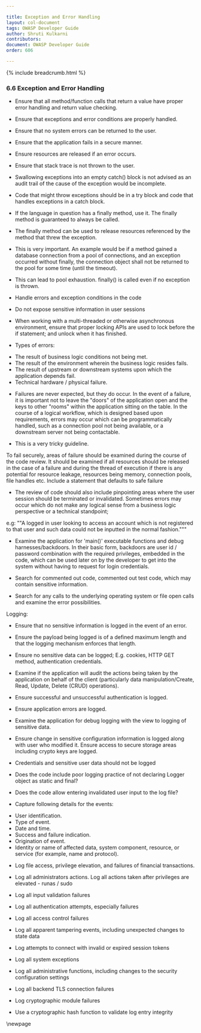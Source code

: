 ```yaml
---

title: Exception and Error Handling
layout: col-document
tags: OWASP Developer Guide
author: Shruti Kulkarni
contributors:
document: OWASP Developer Guide
order: 606

---
```


{% include breadcrumb.html %}
### 6.6 Exception and Error Handling

* Ensure that all method/function calls that return a value have proper error handling and return value checking.
* Ensure that exceptions and error conditions are properly handled.
* Ensure that no system errors can be returned to the user.
* Ensure that the application fails in a secure manner.
* Ensure resources are released if an error occurs.
* Ensure that stack trace is not thrown to the user.
* Swallowing exceptions into an empty catch() block is not advised as an audit trail of the cause of the exception would be incomplete.
* Code that might throw exceptions should be in a try block and code that handles exceptions in a catch block.
* If the language in question has a finally method, use it. The finally method is guaranteed to always be called.
* The finally method can be used to release resources referenced by the method that threw the exception. 
* This is very important. An example would be if a method gained a database connection from a pool of connections, 
and an exception occurred without finally, the connection object shall not be returned to the pool for some time (until the timeout). 
* This can lead to pool exhaustion. finally() is called even if no exception is thrown.
* Handle errors and exception conditions in the code
* Do not expose sensitive information in user sessions
* When working with a multi-threaded or otherwise asynchronous environment, ensure that proper locking APIs are used to lock before the if statement;
    and unlock when it has finished.

* Types of errors:
- The result of business logic conditions not being met.
- The result of the environment wherein the business logic resides fails.
- The result of upstream or downstream systems upon which the application depends fail.
- Technical hardware / physical failure.

* Failures are never expected, but they do occur.
    In the event of a failure, it is important not to leave the "doors" of the application open
    and the keys to other "rooms" within the application sitting on the table.
    In the course of a logical workflow, which is designed based upon requirements, errors may occur which can be programmatically handled,
    such as a connection pool not being available, or a downstream server not being contactable.

* This is a very tricky guideline.

To fail securely, areas of failure should be examined during the course of the code review. 
It should be examined if all resources should be released in the case of a failure
and during the thread of execution if there is any potential for resource leakage, resources being memory, connection pools, file handles etc.
Include a statement that defaults to safe failure

* The review of code should also include pinpointing areas where the user session should be terminated or invalidated. 
Sometimes errors may occur which do not make any logical sense from a business logic perspective or a technical standpoint; 

e.g: ""A logged in user looking to access an account which is not registered to that user and such data could not be inputted in the normal fashion."""

* Examine the application for 'main()' executable functions and debug harnesses/backdoors.
In their basic form, backdoors are user id / password combination with the required privileges, embedded in the code,
which can be used later on by the developer to get into the system without having to request for login credentials.

* Search for commented out code, commented out test code, which may contain sensitive information.

* Search for any calls to the underlying operating system or file open calls and examine the error possibilities.

Logging:
* Ensure that no sensitive information is logged in the event of an error.

* Ensure the payload being logged is of a defined maximum length and that the logging mechanism enforces that length.

* Ensure no sensitive data can be logged; E.g. cookies, HTTP GET method, authentication credentials.

* Examine if the application will audit the actions being taken by the application on behalf of the client (particularly data manipulation/Create, Read, Update, Delete (CRUD) operations).

* Ensure successful and unsuccessful authentication is logged.

* Ensure application errors are logged.

* Examine the application for debug logging with the view to logging of sensitive data. 

* Ensure change in sensitive configuration information is logged along with user who modified it. Ensure access to secure storage areas including crypto keys are logged.

* Credentials and sensitive user data should not be logged

* Does the code include poor logging practice of not declaring Logger object as static and final?

* Does the code allow entering invalidated user input to the log file?

* Capture following details for the events:

 - User identification.
 - Type of event.
 - Date and time.
 - Success and failure indication.
 - Origination of event.
 - Identity or name of affected data, system component, resource, or service (for example, name and protocol).

* Log file access, privilege elevation, and failures of financial transactions.

* Log all administrators actions. Log all actions taken after privileges are elevated - runas / sudo

* Log all input validation failures

* Log all authentication attempts, especially failures

* Log all access control failures

* Log all apparent tampering events, including unexpected changes to state data

* Log attempts to connect with invalid or expired session tokens

* Log all system exceptions

* Log all administrative functions, including changes to the security configuration settings

* Log all backend TLS connection failures

* Log cryptographic module failures

* Use a cryptographic hash function to validate log entry integrity

\newpage
